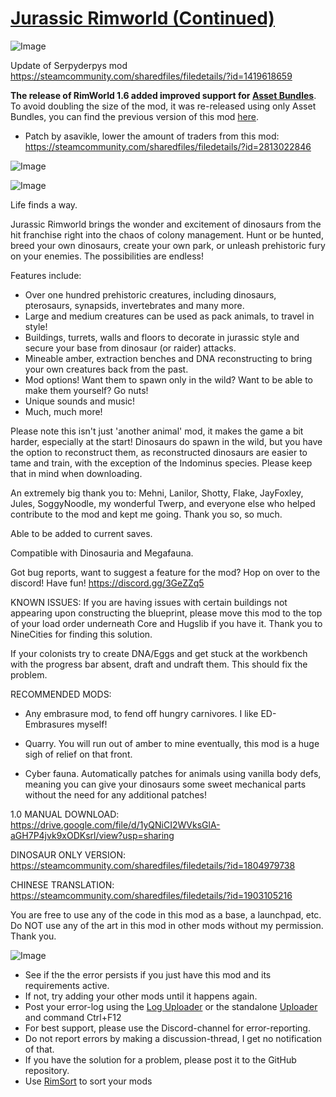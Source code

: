 # [Jurassic Rimworld (Continued)]()

![Image](https://i.imgur.com/buuPQel.png)

Update of Serpyderpys mod
https://steamcommunity.com/sharedfiles/filedetails/?id=1419618659

**The release of RimWorld 1.6 added improved support for [Asset Bundles](https://github.com/emipa606/AssetBuilder/blob/main/README.md)**.
To avoid doubling the size of the mod, it was re-released using only Asset Bundles, you can find the previous version of this mod [here](https://steamcommunity.com/sharedfiles/filedetails/?id=2567489721).

- Patch by asavikle, lower the amount of traders from this mod: https://steamcommunity.com/sharedfiles/filedetails/?id=2813022846

![Image](https://i.imgur.com/pufA0kM.png)
	
![Image](https://i.imgur.com/Z4GOv8H.png)

Life finds a way.

Jurassic Rimworld brings the wonder and excitement of dinosaurs from the hit franchise right into the chaos of colony management. Hunt or be hunted, breed your own dinosaurs, create your own park, or unleash prehistoric fury on your enemies. The possibilities are endless!

Features include:
- Over one hundred prehistoric creatures, including dinosaurs, pterosaurs, synapsids, invertebrates and many more.
- Large and medium creatures can be used as pack animals, to travel in style!
- Buildings, turrets, walls and floors to decorate in jurassic style and secure your base from dinosaur (or raider) attacks.
- Mineable amber, extraction benches and DNA reconstructing to bring your own creatures back from the past.
- Mod options! Want them to spawn only in the wild? Want to be able to make them yourself? Go nuts!
- Unique sounds and music!
- Much, much more!

Please note this isn't just 'another animal' mod, it makes the game a bit harder, especially at the start! Dinosaurs do spawn in the wild, but you have the option to reconstruct them, as reconstructed dinosaurs are easier to tame and train, with the exception of the Indominus species. Please keep that in mind when downloading.

An extremely big thank you to: Mehni, Lanilor, Shotty, Flake, JayFoxley, Jules, SoggyNoodle, my wonderful Twerp, and everyone else who helped contribute to the mod and kept me going. Thank you so, so much.

Able to be added to current saves.

Compatible with Dinosauria and Megafauna.

Got bug reports, want to suggest a feature for the mod? Hop on over to the discord! Have fun! https://discord.gg/3GeZZq5

KNOWN ISSUES:
If you are having issues with certain buildings not appearing upon constructing the blueprint, please move this mod to the top of your load order underneath Core and Hugslib if you have it. Thank you to NineCities for finding this solution.

If your colonists try to create DNA/Eggs and get stuck at the workbench with the progress bar absent, draft and undraft them. This should fix the problem.

RECOMMENDED MODS:
- Any embrasure mod, to fend off hungry carnivores. I like ED-Embrasures myself!

- Quarry. You will run out of amber to mine eventually, this mod is a huge sigh of relief on that front.

- Cyber fauna. Automatically patches for animals using vanilla body defs, meaning you can give your dinosaurs some sweet mechanical parts without the need for any additional patches!

1.0 MANUAL DOWNLOAD:
https://drive.google.com/file/d/1yQNiCI2WVksGlA-aGH7P4jvk9xODKsrl/view?usp=sharing

DINOSAUR ONLY VERSION:
https://steamcommunity.com/sharedfiles/filedetails/?id=1804979738

CHINESE TRANSLATION:
https://steamcommunity.com/sharedfiles/filedetails/?id=1903105216

You are free to use any of the code in this mod as a base, a launchpad, etc.
Do NOT use any of the art in this mod in other mods without my permission. Thank you.

![Image](https://i.imgur.com/PwoNOj4.png)



-  See if the the error persists if you just have this mod and its requirements active.
-  If not, try adding your other mods until it happens again.
-  Post your error-log using the [Log Uploader](https://steamcommunity.com/sharedfiles/filedetails/?id=2873415404) or the standalone [Uploader](https://steamcommunity.com/sharedfiles/filedetails/?id=2873415404) and command Ctrl+F12
-  For best support, please use the Discord-channel for error-reporting.
-  Do not report errors by making a discussion-thread, I get no notification of that.
-  If you have the solution for a problem, please post it to the GitHub repository.
-  Use [RimSort](https://github.com/RimSort/RimSort/releases/latest) to sort your mods


